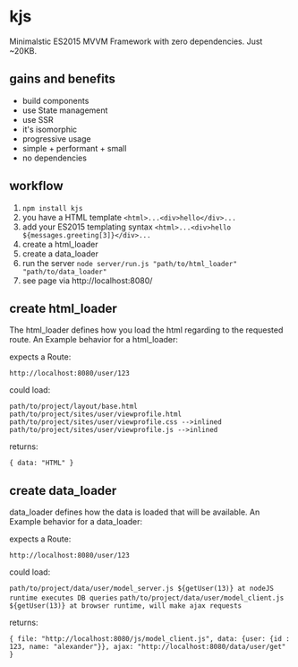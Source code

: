 # kjs

Minimalstic ES2015 MVVM Framework with zero dependencies. Just ~20KB.

## gains and benefits

- build components
- use State management
- use SSR
- it's isomorphic
- progressive usage
- simple + performant + small
- no dependencies

## workflow

1. `npm install kjs`
2. you have a HTML template `<html>...<div>hello</div>...`
3. add your ES2015 templating syntax `<html>...<div>hello ${messages.greeting[3]}</div>...`
4. create a html_loader 
5. create a data_loader
6. run the server `node server/run.js "path/to/html_loader" "path/to/data_loader"`
7. see page via http://localhost:8080/

## create html_loader

The html_loader defines how you load the html regarding to the requested route.
An Example behavior for a html_loader:

expects a Route:

`http://localhost:8080/user/123` 

could load:

`path/to/project/layout/base.html`
`path/to/project/sites/user/viewprofile.html`
`path/to/project/sites/user/viewprofile.css -->inlined`
`path/to/project/sites/user/viewprofile.js -->inlined`

returns:

`{ data: "HTML" }`

## create data_loader

data_loader defines how the data is loaded that will be available.
An Example behavior for a data_loader:

expects a Route:

`http://localhost:8080/user/123` 

could load:

`path/to/project/data/user/model_server.js ${getUser(13)} at nodeJS runtime executes DB queries`
`path/to/project/data/user/model_client.js ${getUser(13)} at browser runtime, will make ajax requests`

returns:

`{ file: "http://localhost:8080/js/model_client.js", data: {user: {id : 123, name: "alexander"}}, ajax: "http://localhost:8080/data/user/get" }`